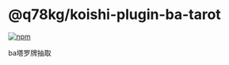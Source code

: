 # @q78kg/koishi-plugin-ba-tarot

[![npm](https://img.shields.io/npm/v/@q78kg/koishi-plugin-ba-tarot?style=flat-square)](https://www.npmjs.com/package/@q78kg/koishi-plugin-ba-tarot)

ba塔罗牌抽取
